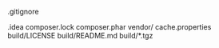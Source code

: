 .gitignore

.idea
composer.lock
composer.phar
vendor/
cache.properties
build/LICENSE
build/README.md
build/*.tgz
